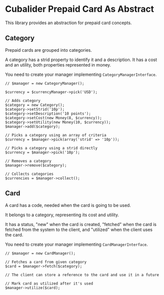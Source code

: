 Cubalider Prepaid Card As Abstract
==================================

This library provides an abstraction for prepaid card concepts.

## Category

Prepaid cards are grouped into categories.

A category has a strid property to identify it and a description.
It has a cost and an utility, both properties represented in money.

You need to create your manager implementing `CategoryManagerInterface`.

```
// $manager = new CategoryManager();

$currency = $currencyManager->pick('USD');

// Adds category
$category = new Category();
$category->setStrid('10p');
$category->setDescription('10 points');
$category->setCost(new Money(8, $currency));
$category->setUtility(new Money(10, $currency));
$manager->add($category);

// Picks a category using an array of criteria
$currency = $manager->pick(array('strid' => '10p'));

// Picks a category using a strid directly
$currency = $manager->pick('10p');

// Removes a category
$manager->remove($category);

// Collects categories
$currencies = $manager->collect();
```

## Card

A card has a code, needed when the card is going to be used.

It belongs to a category, representing its cost and utility.

It has a status, "new" when the card is created, "fetched" when the card is
fetched from the system to the client, and "utilized" when the client uses the
card.

You need to create your manager implementing `CardManagerInterface`.

```
// $manager = new CardManager();

// Fetches a card from given category
$card = $manager->fetch($category);

// The client can store a reference to the card and use it in a future

// Mark card as utilized after it's used
$manager->utilize($card);

```